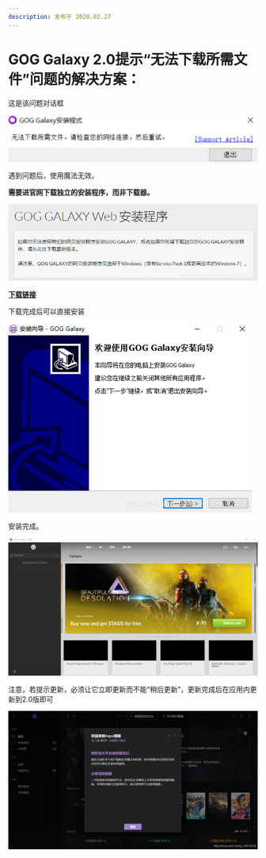```yaml
---
description: 发布于 2020.02.27
---
```


# GOG Galaxy 2.0提示“无法下载所需文件”问题的解决方案：

这是该问题对话框

![在这里插入图片描述](gog-galaxy-2.0-ti-shi-wu-fa-xia-zai-suo-xu-wen-jian-wen-ti-de-jie-jue-fang-an.assets/2022-10-05-053136.png)

遇到问题后，使用魔法无效。

**需要进官网下载独立的安装程序，而非下载器。**

![在这里插入图片描述](gog-galaxy-2.0-ti-shi-wu-fa-xia-zai-suo-xu-wen-jian-wen-ti-de-jie-jue-fang-an.assets/2022-10-05-053137.png)

[**下载链接**](https://support.gog.com/hc/zh-cn/articles/360010216193-GOG-GALAXY-Web-%E5%AE%89%E8%A3%85%E7%A8%8B%E5%BA%8F?product=gog)

下载完成后可以直接安装

![在这里插入图片描述](gog-galaxy-2.0-ti-shi-wu-fa-xia-zai-suo-xu-wen-jian-wen-ti-de-jie-jue-fang-an.assets/2022-10-05-053135.png)

安装完成。

![1.2版本](gog-galaxy-2.0-ti-shi-wu-fa-xia-zai-suo-xu-wen-jian-wen-ti-de-jie-jue-fang-an.assets/2022-10-05-053138.png)

注意，若提示更新，必须让它立即更新而不能“稍后更新”，更新完成后在应用内更新到2.0版即可

![2.0版本](gog-galaxy-2.0-ti-shi-wu-fa-xia-zai-suo-xu-wen-jian-wen-ti-de-jie-jue-fang-an.assets/2022-10-05-53139.png)
